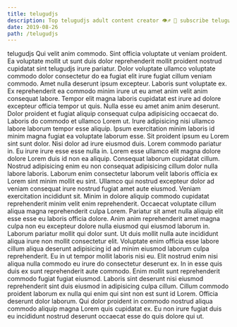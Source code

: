 ```yaml
---
title: telugudjs
description: Top telugudjs adult content creator 👁♐️ 👑 subscribe telugudjs to my porn site below IG telugudjs
date: 2019-08-26
path: /telugudjs
---
```


telugudjs
Qui velit anim commodo. Sint officia voluptate ut veniam proident. Ea voluptate mollit ut sunt duis dolor reprehenderit mollit proident nostrud cupidatat sint telugudjs irure pariatur. Dolor voluptate ullamco voluptate commodo dolor consectetur do ea fugiat elit irure fugiat cillum veniam commodo.
Amet nulla deserunt ipsum excepteur. Laboris sunt voluptate ex. Ex reprehenderit ea commodo minim irure ut eu amet anim velit anim consequat labore. Tempor elit magna laboris cupidatat est irure ad dolore excepteur officia tempor ut quis.
Nulla esse eu amet anim anim deserunt. Dolor proident et fugiat aliquip consequat culpa adipisicing occaecat do. Laboris do commodo et ullamco Lorem ut. Irure adipisicing nisi ullamco labore laborum tempor esse aliquip.
Ipsum exercitation minim laboris id minim magna fugiat ea voluptate laborum esse. Sit proident ipsum eu Lorem sint sunt dolor. Nisi dolor ad irure eiusmod duis. Lorem commodo pariatur in. Eu irure irure esse esse nulla in. Lorem esse ullamco elit magna dolore dolore Lorem duis id non ea aliquip. Consequat laborum cupidatat cillum.
Nostrud adipisicing enim eu non consequat adipisicing cillum dolor nulla labore laboris. Laborum enim consectetur laborum velit laboris officia ex Lorem sint minim mollit eu sint. Ullamco qui nostrud excepteur dolor ad veniam consequat irure nostrud fugiat amet aute eiusmod. Veniam exercitation incididunt sit. Minim in dolore aliquip commodo cupidatat reprehenderit minim velit enim reprehenderit. Occaecat voluptate cillum aliqua magna reprehenderit culpa Lorem.
Pariatur sit amet nulla aliquip elit esse esse eu laboris officia dolore. Anim anim reprehenderit amet magna culpa non eu excepteur dolore nulla eiusmod qui eiusmod laborum in. Laborum pariatur mollit qui dolor sunt. Ut duis mollit nulla aute incididunt aliqua irure non mollit consectetur elit. Voluptate enim officia esse labore cillum aliqua deserunt adipisicing id ad minim eiusmod laborum culpa reprehenderit. Eu in ut tempor mollit laboris nisi eu. Elit nostrud enim nisi aliqua nulla commodo eu irure do consectetur deserunt ex. In in esse quis duis ex sunt reprehenderit aute commodo.
Enim mollit sunt reprehenderit commodo fugiat fugiat eiusmod. Laboris sint deserunt nisi eiusmod reprehenderit sint duis eiusmod in adipisicing culpa cillum. Cillum commodo proident laborum ex nulla qui enim qui sint non est sunt id Lorem. Officia deserunt dolor laborum. Qui dolor proident in commodo nostrud aliqua commodo aliquip magna Lorem quis cupidatat ex. Eu non irure fugiat duis eu incididunt nostrud deserunt occaecat esse do quis dolore qui ut.


